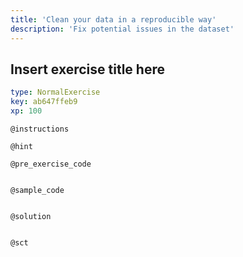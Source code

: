 ```yaml
---
title: 'Clean your data in a reproducible way'
description: 'Fix potential issues in the dataset'
---
```


## Insert exercise title here

```yaml
type: NormalExercise
key: ab647ffeb9
xp: 100
```



`@instructions`


`@hint`


`@pre_exercise_code`
```{r}

```

`@sample_code`
```{r}

```

`@solution`
```{r}

```

`@sct`
```{r}

```
